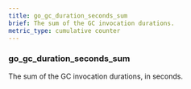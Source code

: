 ```yaml
---
title: go_gc_duration_seconds_sum
brief: The sum of the GC invocation durations.
metric_type: cumulative counter
---
```

### go_gc_duration_seconds_sum

The sum of the GC invocation durations, in seconds.